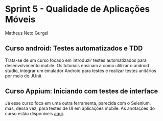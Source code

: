# Sprint 5 - Qualidade de Aplicações Móveis

Matheus Neto Gurgel

## Curso android: Testes automatizados e TDD

Trata-se de um curso focado em introduzir testes automatizados para desenvolvimento mobile. Os tutoriais ensinam a como utilizar o android studio, integrar um emulador Android para testes e realizar testes unitários por meio do JUnit.

## Curso Appium: Iniciando com testes de interface

Já esse curso foca em uma outra ferramenta, parecida com o Selenium, mas, dessa vez, para testes de UI em aplicações mobile. As anotações do curso estão disponíveis [aqui](https://github.com/mathgurgel/TerraLab_Selection-Process/tree/main/QA-Notes/appium).
